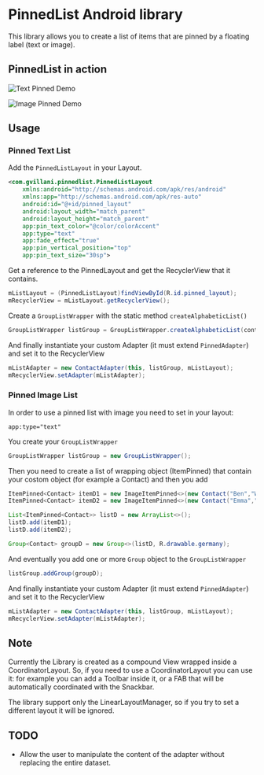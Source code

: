 # PinnedList Android library
This library allows you to create a list of items that are pinned by a floating label (text or image).

## PinnedList in action

![Text Pinned Demo](https://www.dropbox.com/s/pbj3ze5qw694941/text_demo.gif?raw=true)

![Image Pinned Demo](https://www.dropbox.com/s/tcll7mhqh6tc4l5/image_demo.gif?raw=true)

## Usage

### Pinned Text List

Add the `PinnedListLayout` in your Layout.

```xml
<com.gvillani.pinnedlist.PinnedListLayout
    xmlns:android="http://schemas.android.com/apk/res/android"
    xmlns:app="http://schemas.android.com/apk/res-auto"
    android:id="@+id/pinned_layout"
    android:layout_width="match_parent"
    android:layout_height="match_parent"
    app:pin_text_color="@color/colorAccent"
    app:type="text"
    app:fade_effect="true"
    app:pin_vertical_position="top"
    app:pin_text_size="30sp">
```

Get a reference to the PinnedLayout and get the RecyclerView that it contains.

```Java
mListLayout = (PinnedListLayout)findViewById(R.id.pinned_layout);
mRecyclerView = mListLayout.getRecyclerView();
```

Create a `GroupListWrapper` with the static method `createAlphabeticList()`

```Java
GroupListWrapper listGroup = GroupListWrapper.createAlphabeticList(contacts, GroupListWrapper.ASCENDING);
```

And finally instantiate your custom Adapter (it must extend `PinnedAdapter`) and set it to the RecyclerView

```Java
mListAdapter = new ContactAdapter(this, listGroup, mListLayout);
mRecyclerView.setAdapter(mListAdapter);
```

### Pinned Image List

In order to use a pinned list with image you need to set in your layout:

`app:type="text"`

You create your `GroupListWrapper`

```Java
GroupListWrapper listGroup = new GroupListWrapper();
```

Then you need to create a list of wrapping object (ItemPinned) that contain your costom object (for example a Contact) and then you add

```Java
ItemPinned<Contact> itemD1 = new ImageItemPinned<>(new Contact("Ben","Weber", R.drawable.contact1)); 
ItemPinned<Contact> itemD2 = new ImageItemPinned<>(new Contact("Emma","Hartmann", R.drawable.contact9)); 

List<ItemPinned<Contact>> listD = new ArrayList<>();
listD.add(itemD1);
listD.add(itemD2);

Group<Contact> groupD = new Group<>(listD, R.drawable.germany);
```

And eventually you add one or more `Group` object to the `GroupListWrapper`

```Java
listGroup.addGroup(groupD);
```

And finally instantiate your custom Adapter (it must extend `PinnedAdapter`) and set it to the RecyclerView

```Java
mListAdapter = new ContactAdapter(this, listGroup, mListLayout);
mRecyclerView.setAdapter(mListAdapter);
```

## Note

Currently the Library is created as a compound View wrapped inside a CoordinatorLayout. So, if you need to use a CoordinatorLayout you can use it: for example you can add a Toolbar inside it, or a FAB that will be automatically coordinated with the Snackbar.

The library support only the LinearLayoutManager, so if you try to set a different layout it will be ignored.

## TODO

* Allow the user to manipulate the content of the adapter without replacing the entire dataset.
